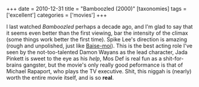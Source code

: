 +++
date = 2010-12-31
title = "Bamboozled (2000)"
[taxonomies]
tags = ['excellent']
categories = ['movies']
+++

I last watched *Bamboozled* perhaps a decade ago, and I'm glad to say
that it seems even better than the first viewing, bar the intensity of
the climax (some things work better the first time). Spike Lee's
direction is amazing (rough and unpolished, just like [Baise-moi]). This
is the best acting role I've seen by the not-too-talented Damon Wayans
as the lead character, Jada Pinkett is sweet to the eye as his *help*,
Mos Def is real fun as a shit-for-brains gangster, but the movie's only
really good peformance is that of Michael Rapaport, who plays the TV
executive. Shit, this niggah is (nearly) worth the entire movie itself,
and is so **real**.

  [Baise-moi]: http://tshepang.net/baise-moi-2000
